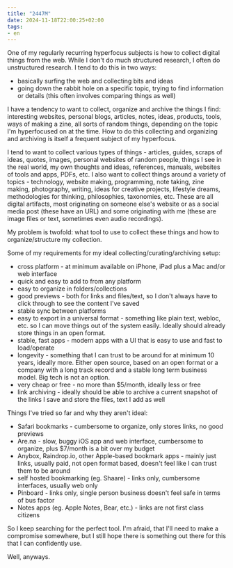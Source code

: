 ```yaml
---
title: "2447M"
date: 2024-11-18T22:00:25+02:00
tags:
- en
---
```


One of my regularly recurring hyperfocus subjects is how to collect digital things from the web. While I don't do much structured research, I often do unstructured research. I tend to do this in two ways: 
* basically surfing the web and collecting bits and ideas
* going down the rabbit hole on a specific topic, trying to find information or details (this often involves comparing things as well)

I have a tendency to want to collect, organize and archive the things I find: interesting websites, personal blogs, articles, notes, ideas, products, tools, ways of making a zine, all sorts of random things, depending on the topic I'm hyperfocused on at the time.
How to do this collecting and organizing and archiving is itself a frequent subject of my hyperfocus.

I tend to want to collect various types of things - articles, guides, scraps of ideas, quotes, images, personal websites of random people, things I see in the real world, my own thoughts and ideas, references, manuals, websites of tools and apps, PDFs, etc. I also want to collect things around a variety of topics - technology, website making, programming, note taking, zine making, photography, writing, ideas for creative projects, lifestyle dreams, methodologies for thinking, philosophies, taxonomies, etc.
These are all digital artifacts, most originating on someone else's website or as a social media post (these have an URL) and some originating with me (these are image files or text, sometimes even audio recordings).

My problem is twofold: what tool to use to collect these things and how to organize/structure my collection.

Some of my requirements for my ideal collecting/curating/archiving setup:

* cross platform - at minimum available on iPhone, iPad plus a Mac and/or web interface
* quick and easy to add to from any platform
* easy to organize in folders/collections
* good previews - both for links and files/text, so I don't always have to click through to see the content I've saved
* stable sync between platforms
* easy to export in a universal format - something like plain text, webloc, etc. so I can move things out of the system easily. Ideally should already store things in an open format.
* stable, fast apps - modern apps with a UI that is easy to use and fast to load/operate
* longevity - something that I can trust to be around for at minimum 10 years, ideally more. Either open source, based on an open format or a company with a long track record and a stable long term business model. Big tech is not an option.
* very cheap or free - no more than $5/month, ideally less or free
* link archiving - ideally should be able to archive a current snapshot of the links I save and store the files, text I add as well


Things I've tried so far and why they aren't ideal:

* Safari bookmarks - cumbersome to organize, only stores links, no good previews
* Are.na - slow, buggy iOS app and web interface, cumbersome to organize, plus $7/month is a bit over my budget
* Anybox, Raindrop.io, other Apple-based bookmark apps - mainly just links, usually paid, not open format based, doesn't feel like I can trust them to be around
* self hosted bookmarking (eg. Shaare) - links only, cumbersome interfaces, usually web only
* Pinboard - links only, single person business doesn't feel safe in terms of bus factor
* Notes apps (eg. Apple Notes, Bear, etc.) - links are not first class citizens

So I keep searching for the perfect tool. I'm afraid, that I'll need to make a compromise somewhere, but I still hope there is something out there for this that I can confidently use.

Well, anyways.
